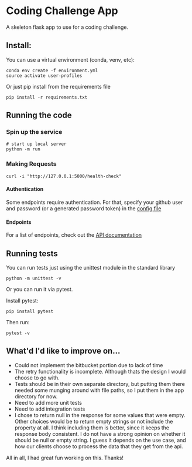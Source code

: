 # Coding Challenge App

A skeleton flask app to use for a coding challenge.

## Install:

You can use a virtual environment (conda, venv, etc):
```
conda env create -f environment.yml
source activate user-profiles
```

Or just pip install from the requirements file
``` 
pip install -r requirements.txt
```

## Running the code

### Spin up the service

```
# start up local server
python -m run 
```

### Making Requests

```
curl -i "http://127.0.0.1:5000/health-check"
```

#### Authentication
Some endpoints require authentication. For that, specify your github user and password (or a generated password token) in the [config file](app/settings_default.py)

#### Endpoints
For a list of endpoints, check out the [API documentation](apidocs.md)


## Running tests

You can run tests just using the unittest module in the standard library
```
python -m unittest -v
```
Or you can run it via pytest.

Install pytest:
```
pip install pytest
```
Then run:
```
pytest -v
```


## What'd I'd like to improve on...

- Could not implement the bitbucket portion due to lack of time
- The retry functionality is incomplete. Although thats the design I would choose to go with.
- Tests should be in their own separate directory, but putting them there needed some munging around with file paths, so I put them in the app directory for now.
- Need to add more unit tests
- Need to add integration tests
- I chose to return null in the response for some values that were empty. Other choices would be to return empty strings or not include the property at all.
I think including them is better, since it keeps the response body consistent. I do not have a strong opinion on whether it should be null or empty string.
I guess it depends on the use case, and how our clients choose to process the data that they get from the api.

All in all, I had great fun working on this. Thanks!